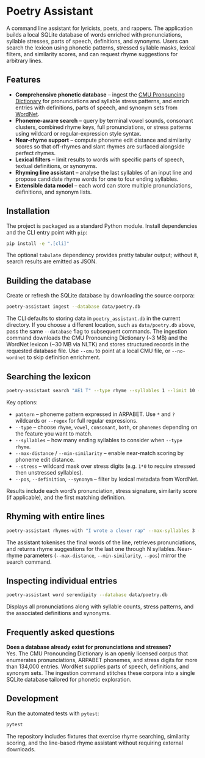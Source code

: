 # Poetry Assistant

A command line assistant for lyricists, poets, and rappers. The application builds a local SQLite database of words enriched with pronunciations, syllable stresses, parts of speech, definitions, and synonyms. Users can search the lexicon using phonetic patterns, stressed syllable masks, lexical filters, and similarity scores, and can request rhyme suggestions for arbitrary lines.

## Features

* **Comprehensive phonetic database** – ingest the [CMU Pronouncing Dictionary](https://github.com/cmusphinx/cmudict) for pronunciations and syllable stress patterns, and enrich entries with definitions, parts of speech, and synonym sets from [WordNet](https://wordnet.princeton.edu/).
* **Phoneme-aware search** – query by terminal vowel sounds, consonant clusters, combined rhyme keys, full pronunciations, or stress patterns using wildcard or regular-expression style syntax.
* **Near-rhyme support** – compute phoneme edit distance and similarity scores so that off-rhymes and slant rhymes are surfaced alongside perfect rhymes.
* **Lexical filters** – limit results to words with specific parts of speech, textual definitions, or synonyms.
* **Rhyming line assistant** – analyse the last syllables of an input line and propose candidate rhyme words for one to four ending syllables.
* **Extensible data model** – each word can store multiple pronunciations, definitions, and synonym lists.

## Installation

The project is packaged as a standard Python module. Install dependencies and the CLI entry point with `pip`:

```bash
pip install -e ".[cli]"
```

The optional `tabulate` dependency provides pretty tabular output; without it, search results are emitted as JSON.

## Building the database

Create or refresh the SQLite database by downloading the source corpora:

```bash
poetry-assistant ingest --database data/poetry.db
```

The CLI defaults to storing data in `poetry_assistant.db` in the current directory. If you choose a different location, such as `data/poetry.db` above, pass the same `--database` flag to subsequent commands. The ingestion command downloads the CMU Pronouncing Dictionary (~3 MB) and the WordNet lexicon (~30 MB via NLTK) and stores structured records in the requested database file. Use `--cmu` to point at a local CMU file, or `--no-wordnet` to skip definition enrichment.

## Searching the lexicon

```bash
poetry-assistant search "AE1 T" --type rhyme --syllables 1 --limit 10 --database data/poetry.db
```

Key options:

* `pattern` – phoneme pattern expressed in ARPABET. Use `*` and `?` wildcards or `--regex` for full regular expressions.
* `--type` – choose `rhyme`, `vowel`, `consonant`, `both`, or `phonemes` depending on the feature you want to match.
* `--syllables` – how many ending syllables to consider when `--type rhyme`.
* `--max-distance` / `--min-similarity` – enable near-match scoring by phoneme edit distance.
* `--stress` – wildcard mask over stress digits (e.g. `1*0` to require stressed then unstressed syllables).
* `--pos`, `--definition`, `--synonym` – filter by lexical metadata from WordNet.

Results include each word’s pronunciation, stress signature, similarity score (if applicable), and the first matching definition.

## Rhyming with entire lines

```bash
poetry-assistant rhymes-with "I wrote a clever rap" --max-syllables 3 --database data/poetry.db
```

The assistant tokenises the final words of the line, retrieves pronunciations, and returns rhyme suggestions for the last one through N syllables. Near-rhyme parameters (`--max-distance`, `--min-similarity`, `--pos`) mirror the search command.

## Inspecting individual entries

```bash
poetry-assistant word serendipity --database data/poetry.db
```

Displays all pronunciations along with syllable counts, stress patterns, and the associated definitions and synonyms.

## Frequently asked questions

**Does a database already exist for pronunciations and stresses?**  
Yes. The CMU Pronouncing Dictionary is an openly licensed corpus that enumerates pronunciations, ARPABET phonemes, and stress digits for more than 134,000 entries. WordNet supplies parts of speech, definitions, and synonym sets. The ingestion command stitches these corpora into a single SQLite database tailored for phonetic exploration.

## Development

Run the automated tests with `pytest`:

```bash
pytest
```

The repository includes fixtures that exercise rhyme searching, similarity scoring, and the line-based rhyme assistant without requiring external downloads.
